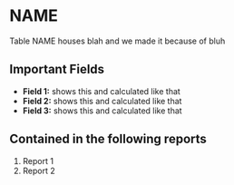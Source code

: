 # NAME
Table NAME houses blah and we made it because of bluh

## Important Fields
<ul>
  <li><b>Field 1:</b> shows this and calculated like that</li>
  <li><b>Field 2:</b> shows this and calculated like that</li>
  <li><b>Field 3:</b> shows this and calculated like that</li>
  </ul>
  
## Contained in the following reports
  <ol>
  <li>Report 1</li>
  <li>Report 2</li>
  </ol>
